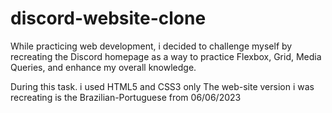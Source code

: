 # discord-website-clone

While practicing web development, i decided to challenge myself by recreating the Discord homepage as a way to practice Flexbox, Grid, Media Queries, and enhance my overall knowledge.

During this task. i used HTML5 and CSS3 only
The web-site version i was recreating is the Brazilian-Portuguese from 06/06/2023
